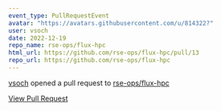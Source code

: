 ```yaml
---
event_type: PullRequestEvent
avatar: "https://avatars.githubusercontent.com/u/814322?"
user: vsoch
date: 2022-12-19
repo_name: rse-ops/flux-hpc
html_url: https://github.com/rse-ops/flux-hpc/pull/13
repo_url: https://github.com/rse-ops/flux-hpc
---
```


<a href='https://github.com/vsoch' target='_blank'>vsoch</a> opened a pull request to <a href='https://github.com/rse-ops/flux-hpc' target='_blank'>rse-ops/flux-hpc</a>

<a href='https://github.com/rse-ops/flux-hpc/pull/13' target='_blank'>View Pull Request</a>